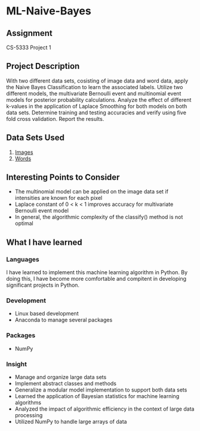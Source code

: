 # ML-Naive-Bayes

## Assignment

CS-5333 Project 1

## Project Description

With two different data sets, cosisting of image data and word data, apply the Naive Bayes Classification to learn the associated labels. Utilize two different models, the multivariate Bernoulli event and multinomial event models for posterior probability calculations. Analyze the effect of different k-values in the application of Laplace Smoothing for both models on both data sets. Determine training and testing accuracies and verify using five fold cross validation. Report the results.

## Data Sets Used

1. [Images](https://www.kaggle.com/c/digit-recognizer/data?select=train.csv)
2. [Words](https://www.kaggle.com/balaka18/email-spam-classification-dataset-csv)


## Interesting Points to Consider

- The multinomial model can be applied on the image data set if intensities are known for each pixel
- Laplace constant of 0 < k < 1 improves accuracy for multivariate Bernoulli event model
- In general, the algorithmic complexity of the classify() method is not optimal

## What I have learned

### Languages

I have learned to implement this machine learning algorithm in Python. By doing this, I have become more comfortable and compitent in developing significant projects in Python.

### Development

- Linux based development
- Anaconda to manage several packages

### Packages

- NumPy

### Insight

- Manage and organize large data sets
- Implement abstract classes and methods
- Generalize a modular model implementation to support both data sets
- Learned the application of Bayesian statistics for machine learning algorithms
- Analyzed the impact of algorithmic efficiency in the context of large data processing
- Utilized NumPy to handle large arrays of data


